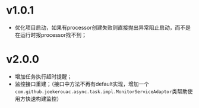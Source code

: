 # v1.0.1
- 优化项目启动，如果有processor创建失败则直接抛出异常阻止启动，而不是在运行时报processor找不到；

# v2.0.0
- 增加任务执行超时提醒；
- 监控接口重建；（接口中方法不再有default实现，增加一个`com.github.joekerouac.async.task.impl.MonitorServiceAdaptor`类帮助使用方快速构建监控）
